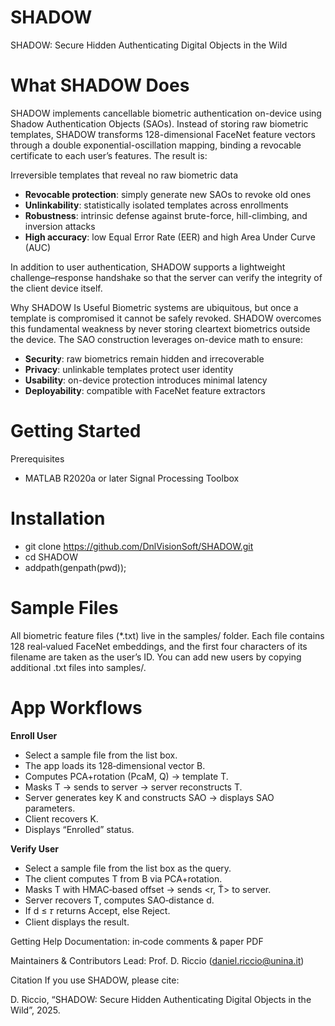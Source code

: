 # SHADOW
SHADOW: Secure Hidden Authenticating Digital Objects in the Wild

# What SHADOW Does
SHADOW implements cancellable biometric authentication on-device using Shadow Authentication Objects (SAOs). Instead of storing raw biometric templates, SHADOW transforms 128-dimensional FaceNet feature vectors through a double exponential-oscillation mapping, binding a revocable certificate to each user’s features. The result is:

Irreversible templates that reveal no raw biometric data
- **Revocable protection**:  simply generate new SAOs to revoke old ones
- **Unlinkability**: statistically isolated templates across enrollments
- **Robustness**: intrinsic defense against brute-force, hill-climbing, and inversion attacks
- **High accuracy**: low Equal Error Rate (EER) and high Area Under Curve (AUC)

In addition to user authentication, SHADOW supports a lightweight challenge–response handshake so that the server can verify the integrity of the client device itself.

Why SHADOW Is Useful
Biometric systems are ubiquitous, but once a template is compromised it cannot be safely revoked. SHADOW overcomes this fundamental weakness by never storing cleartext biometrics outside the device. The SAO construction leverages on-device math to ensure:

- **Security**: raw biometrics remain hidden and irrecoverable
- **Privacy**: unlinkable templates protect user identity
- **Usability**: on-device protection introduces minimal latency
- **Deployability**: compatible with FaceNet feature extractors

# Getting Started
Prerequisites

- MATLAB R2020a or later Signal Processing Toolbox

# Installation

- git clone https://github.com/DnlVisionSoft/SHADOW.git
- cd SHADOW
- addpath(genpath(pwd));

# Sample Files
All biometric feature files (*.txt) live in the samples/ folder. Each file contains 128 real‐valued FaceNet embeddings, and the first four characters of its filename are taken as the user’s ID. You can add new users by copying additional .txt files into samples/.

# App Workflows

**Enroll User**

- Select a sample file from the list box.
- The app loads its 128‐dimensional vector B.
- Computes PCA+rotation (PcaM, Q) → template T.
- Masks T → sends to server → server reconstructs T.
- Server generates key K and constructs SAO → displays SAO parameters.
- Client recovers K.
- Displays “Enrolled” status.

**Verify User**

- Select a sample file from the list box as the query.
- The client computes T from B via PCA+rotation.
- Masks T with HMAC‐based offset → sends <r, T̃> to server.
- Server recovers T, computes SAO‐distance d.
- If d ≤ 𝜏 returns Accept, else Reject.
- Client displays the result.


Getting Help
Documentation: in‐code comments & paper PDF

Maintainers & Contributors
Lead: Prof. D. Riccio (daniel.riccio@unina.it)

Citation
If you use SHADOW, please cite:

D. Riccio, “SHADOW: Secure Hidden Authenticating Digital Objects in the Wild”, 2025.
